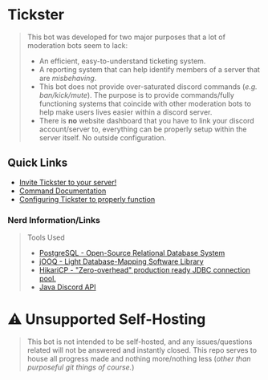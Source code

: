 # Tickster
> This bot was developed for two major purposes that a lot of moderation bots seem to lack:
> * An efficient, easy-to-understand ticketing system.
> * A reporting system that can help identify members of a server that are *misbehaving*.
> * This bot does not provide over-saturated discord commands (*e.g. ban/kick/mute*). The purpose
> is to provide commands/fully functioning systems that coincide with other moderation bots to help make users lives easier within a discord server.
> * There is <b>no</b> website dashboard that you have to link your discord account/server to, everything can be properly setup within the server itself. No outside configuration.

## Quick Links
- [Invite Tickster to your server!](https://www.blank.com)
- [Command Documentation](docs/commands.md)
- [Configuring Tickster to properly function](docs/setup.md)

### Nerd Information/Links
> Tools Used
> - [PostgreSQL - Open-Source Relational Database System](https://www.postgresql.org/)
> - [jOOQ - Light Database-Mapping Software Library](https://www.jooq.org/)
> - [HikariCP - "Zero-overhead" production ready JDBC connection pool.](https://github.com/brettwooldridge/HikariCP)
> - [Java Discord API](https://github.com/DV8FromTheWorld/JDA)

# :warning: Unsupported Self-Hosting
> This bot is not intended to be self-hosted, and any issues/questions related will not be answered and instantly closed. This repo serves to house all progress made and nothing more/nothing less (*other than purposeful git things of course.*)


